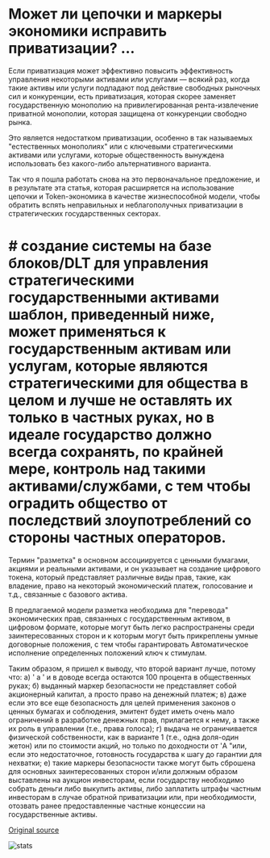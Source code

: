 # Может ли цепочки и маркеры экономики исправить приватизации? ...

Если приватизация может эффективно повысить эффективность управления некоторыми активами или услугами — всякий раз, когда такие активы или услуги подпадают под действие свободных рыночных сил и конкуренции, есть приватизация, которая скорее заменяет государственную монополию на привилегированная рента-извлечение приватной монополии, которая защищена от конкуренции свободно рынка.

Это является недостатком приватизации, особенно в так называемых "естественных монополиях" или с ключевыми стратегическими активами или услугами, которые общественность вынуждена использовать без какого-либо альтернативного варианта.

Так что я пошла работать снова на это первоначальное предложение, и в результате эта статья, которая расширяется на использование цепочки и Token-экономика в качестве жизнеспособной модели, чтобы обратить вспять неправильных и неблагополучных приватизации в стратегических государственных секторах.

# # создание системы на базе блоков/DLT для управления стратегическими государственными активами шаблон, приведенный ниже, может применяться к государственным активам или услугам, которые являются стратегическими для общества в целом и лучше не оставлять их только в частных руках, но в идеале государство должно всегда сохранять, по крайней мере, контроль над такими активами/службами, с тем чтобы оградить общество от последствий злоупотреблений со стороны частных операторов.

Термин "разметка" в основном ассоциируется с ценными бумагами, акциями и реальными активами, и он указывает на создание цифрового токена, который представляет различные виды прав, такие, как владение, право на некоторый экономический платеж, голосование и т.д., связанные с базового актива.

В предлагаемой модели разметка необходима для "перевода" экономических прав, связанных с государственным активом, в цифровом формате, которые могут быть легко распространены среди заинтересованных сторон и к которым могут быть прикреплены умные договорные положения, с тем чтобы гарантировать Автоматическое исполнение определенных положений ключ к стимулам.

Таким образом, я пришел к выводу, что второй вариант лучше, потому что: а) ' а ' и в доводе всегда остаются 100 процента в общественных руках; б) выданный маркер безопасности не представляет собой акционерный капитал, а просто право на денежный платеж; в) даже если это все еще безопасность для целей применения законов о ценных бумагах и соблюдения, эмитент будет иметь очень мало ограничений в разработке денежных прав, прилагается к нему, а также их роль в управлении (т.е., права голоса); г) выдача не ограничивается физической собственности, как в варианте 1 (т.е., одна доля-один жетон) или по стоимости акций, но только по доходности от 'A "или, если это недостаточное, готовность государства к шагу до гарантии для нехватки; e) такие маркеры безопасности также могут быть сброшена для основных заинтересованных сторон и/или должным образом выставлены на аукцион инвесторам, если государству необходимо собрать деньги либо выкупить активы, либо заплатить штрафы частным инвесторам в случае обратной приватизации или, при необходимости, отозвать ранее предоставленные частные концессии на государственные активы.

[Original source](https://cointelegraph.com/news/can-the-blockchain-and-token-economics-fix-privatizations)

![stats](https://c.statcounter.com/11760860/0/a89fa40b/1/ "stats")